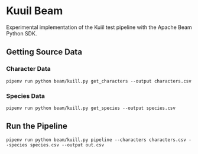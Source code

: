 # Kuuil Beam

Experimental implementation of the Kuiil test pipeline with the Apache Beam Python SDK.

## Getting Source Data

### Character Data

```
pipenv run python beam/kuill.py get_characters --output characters.csv
```

### Species Data

```
pipenv run python beam/kuill.py get_species --output species.csv
```

## Run the Pipeline

```
pipenv run python beam/kuill.py pipeline --characters characters.csv --species species.csv --output out.csv
```